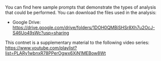 You can find here sample prompts that demonstrate the types of analysis that could be performed.
You can download the files used in the analysis:
* Google Drive: https://drive.google.com/drive/folders/1DOH0QMBiSHSr8Xh7u2OcJ-S46Uo49sWc?usp=sharing

This contnet is a supplementary material to the following video series: https://www.youtube.com/playlist?list=PLARy1wbnxR78PPerOgwx6XjN1MEBow8Wt
